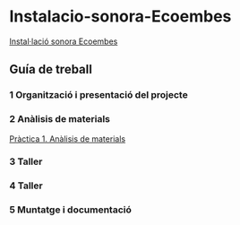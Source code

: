 # Instalacio-sonora-Ecoembes
[Instal·lació sonora Ecoembes](https://github.com/arquesm/TdPiED/blob/master/Instalacio_sonora.md)

## Guía de treball

### 1 Organització i presentació del  projecte
### 2 Anàlisis de materials
[Pràctica 1. Anàlisis de materials](materials.md)
### 3 Taller
### 4 Taller
### 5 Muntatge i documentació
